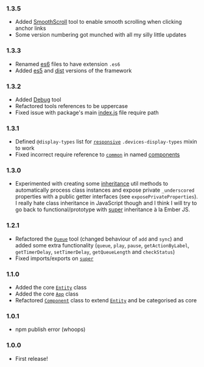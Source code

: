 ### 1.3.5

* Added [SmoothScroll](es6/tools/smooth-scroll.js) tool to enable smooth scrolling when clicking anchor links
* Some version numbering got munched with all my silly little updates


### 1.3.3

* Renamed [es6](es6) files to have extension `.es6`
* Added [es5](es5) and [dist](dist) versions of the framework


### 1.3.2

* Added [Debug](es6/tools/debug.js) tool
* Refactored tools references to be uppercase
* Fixed issue with package's main [index.js](es6/index.js) file require path


### 1.3.1

* Defined `@display-types` list for [`responsive`](less/mixins/responsive.less) `.devices-display-types` mixin to work 
* Fixed incorrect require reference to [`common`](es6/common.js) in named [components](es6/components)


### 1.3.0

* Experimented with creating some [inheritance](es6/utils/inheritance.js) util methods to automatically process class
  instances and expose private `_underscored` properties with a public getter interfaces (see `exposePrivateProperties`).
  I really hate class inheritance in JavaScript though and I think I will try to go back to functional/prototype with
  [super](es6/utils/super.js) inheritance à la Ember JS.


### 1.2.1

* Refactored the [`Queue`](es6/tools/queue.js) tool (changed behaviour of `add` and `sync`) and added some extra
  functionality (`queue`, `play`, `pause`, `getActionByLabel`, `getTimerDelay`, `setTimerDelay`, `getQueueLength` and
  `checkStatus`)
* Fixed imports/exports on [`super`](es6/utils/super.js)


### 1.1.0

* Added the core [`Entity`](es6/core/entity.js) class
* Added the core [`App`](es6/core/app.js) class
* Refactored [`Component`](es6/core/component.js) class to extend [`Entity`](es6/core/entity.js) and be categorised as
  core


### 1.0.1

* npm publish error (whoops)


### 1.0.0

* First release!
